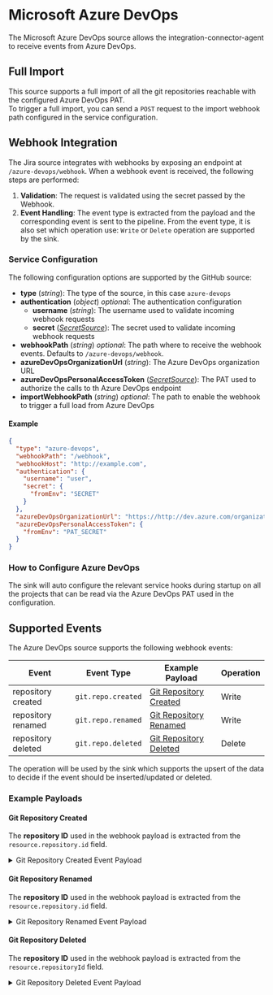 # Microsoft Azure DevOps

The Microsoft Azure DevOps source allows the integration-connector-agent to receive events from Azure DevOps.

## Full Import

This source supports a full import of all the git repositories reachable with the configured Azure DevOps PAT.  
To trigger a full import, you can send a `POST` request to the import webhook path configured in the service
configuration.

## Webhook Integration

The Jira source integrates with webhooks by exposing an endpoint at `/azure-devops/webhook`. When a webhook event is
received, the following steps are performed:

1. **Validation**: The request is validated using the secret passed by the Webhook.
1. **Event Handling**: The event type is extracted from the payload and the corresponding event is sent to the pipeline.
From the event type, it is also set which operation use: `Write` or `Delete` operation are supported by the sink.

### Service Configuration

The following configuration options are supported by the GitHub source:

- **type** (*string*): The type of the source, in this case `azure-devops`
- **authentication** (*object*) *optional*: The authentication configuration
  - **username** (*string*): The username used to validate incoming webhook requests
  - **secret** ([*SecretSource*](../20_install.md#secretsource)): The secret used to validate incoming webhook requests
- **webhookPath** (*string*) *optional*: The path where to receive the webhook events. Defaults to `/azure-devops/webhook`.
- **azureDevOpsOrganizationUrl** (*string*): The Azure DevOps organization URL
- **azureDevOpsPersonalAccessToken** ([*SecretSource*](../20_install.md#secretsource)): The PAT used to authorize the
  calls to th Azure DevOps endpoint
- **importWebhookPath** (*string*) *optional*: The path to enable the webhook to trigger a full load from Azure DevOps

#### Example

```json
{
  "type": "azure-devops",
  "webhookPath": "/webhook",
  "webhookHost": "http://example.com",
  "authentication": {
    "username": "user",
    "secret": {
      "fromEnv": "SECRET"
    }
  },
  "azureDevOpsOrganizationUrl": "https://http://dev.azure.com/organizationName",
  "azureDevOpsPersonalAccessToken": {
    "fromEnv": "PAT_SECRET"
  }
}
```

### How to Configure Azure DevOps

The sink will auto configure the relevant service hooks during startup on all the projects that can be read via the
Azure DevOps PAT used in the configuration.

## Supported Events

The Azure DevOps source supports the following webhook events:

| Event              | Event Type         | Example Payload                                   | Operation |
|--------------------|--------------------|---------------------------------------------------|-----------|
| repository created | `git.repo.created` | [Git Repository Created](#git-repository-created) | Write     |
| repository renamed | `git.repo.renamed` | [Git Repository Renamed](#git-repository-renamed) | Write     |
| repository deleted | `git.repo.deleted` | [Git Repository Deleted](#git-repository-deleted) | Delete    |

The operation will be used by the sink which supports the upsert of the data to decide if
the event should be inserted/updated or deleted.

### Example Payloads

#### Git Repository Created

The **repository ID** used in the webhook payload is extracted from the `resource.repository.id` field.

<details>
<summary>Git Repository Created Event Payload</summary>

```json
{
  "id": "a0a0a0a0-bbbb-cccc-dddd-e1e1e1e1e1e1",
  "eventType": "git.repo.created",
  "publisherId": "tfs",
  "message": {
    "text": "A new Git repository was created with name Fabrikam-Fiber-Git and ID c2c2c2c2-dddd-eeee-ffff-a3a3a3a3a3a3.",
    "html": "A new Git repository was created with name <a href=\"https://fabrikam-fiber-inc.visualstudio.com/DefaultCollection/_git/Fabrikam-Fiber-Git/\">Fabrikam-Fiber-Git</a> and ID c2c2c2c2-dddd-eeee-ffff-a3a3a3a3a3a3.",
    "markdown": "A new Git repository was created with name [Fabrikam-Fiber-Git](https://fabrikam-fiber-inc.visualstudio.com/DefaultCollection/_git/Fabrikam-Fiber-Git/) and ID `c2c2c2c2-dddd-eeee-ffff-a3a3a3a3a3a3`."
  },
  "detailedMessage": {
    "text": "A new Git repository was created with name Fabrikam-Fiber-Git and ID c2c2c2c2-dddd-eeee-ffff-a3a3a3a3a3a3.",
    "html": "A new Git repository was created with name <a href=\"https://fabrikam-fiber-inc.visualstudio.com/DefaultCollection/_git/Fabrikam-Fiber-Git/\">Fabrikam-Fiber-Git</a> and ID c2c2c2c2-dddd-eeee-ffff-a3a3a3a3a3a3.",
    "markdown": "A new Git repository was created with name [Fabrikam-Fiber-Git](https://fabrikam-fiber-inc.visualstudio.com/DefaultCollection/_git/Fabrikam-Fiber-Git/) and ID `c2c2c2c2-dddd-eeee-ffff-a3a3a3a3a3a3`."
  },
  "resource": {
    "repository": {
      "id": "c2c2c2c2-dddd-eeee-ffff-a3a3a3a3a3a3",
      "name": "Fabrikam-Fiber-Git",
      "url": "https://fabrikam-fiber-inc.visualstudio.com/DefaultCollection/_apis/git/repositories/c2c2c2c2-dddd-eeee-ffff-a3a3a3a3a3a3",
      "project": {
        "id": "00aa00aa-bb11-cc22-dd33-44ee44ee44ee",
        "name": "Fabrikam-Fiber-Git",
        "url": "https://fabrikam-fiber-inc.visualstudio.com/DefaultCollection/_apis/projects/00aa00aa-bb11-cc22-dd33-44ee44ee44ee",
        "state": "wellFormed",
        "revision": 11,
        "visibility": "private",
        "lastUpdateTime": "2025-06-12T20:22:53.7494088+00:00"
      },
      "defaultBranch": "refs/heads/main",
      "size": 728,
      "remoteUrl": "https://fabrikam-fiber-inc.visualstudio.com/DefaultCollection/_git/Fabrikam-Fiber-Git",
      "sshUrl": "ssh://git@ssh.fabrikam-fiber-inc.visualstudio.com/v3/DefaultCollection/Fabrikam-Fiber-Git",
      "isDisabled": false
    },
    "initiatedBy": {
      "displayName": "Ivan Yurev",
      "id": "22cc22cc-dd33-ee44-ff55-66aa66aa66aa",
      "uniqueName": "user@fabrikamfiber.com"
    },
    "utcTimestamp": "2022-12-12T12:34:56.5498459Z"
  },
  "resourceVersion": "1.0-preview.1",
  "resourceContainers": {
    "collection": {
      "id": "b1b1b1b1-cccc-dddd-eeee-f2f2f2f2f2f2"
    },
    "account": {
      "id": "bbbb1b1b-cc2c-dd3d-ee4e-ffffff5f5f5f"
    },
    "project": {
      "id": "00aa00aa-bb11-cc22-dd33-44ee44ee44ee"
    }
  },
  "createdDate": "2025-06-12T20:22:53.818Z"
}
```

</details>

#### Git Repository Renamed

The **repository ID** used in the webhook payload is extracted from the `resource.repository.id` field.

<details>
<summary>Git Repository Renamed Event Payload</summary>

```json
{
  "id": "a0a0a0a0-bbbb-cccc-dddd-e1e1e1e1e1e1",
  "eventType": "git.repo.renamed",
  "publisherId": "tfs",
  "message": {
    "text": "Git repository c2c2c2c2-dddd-eeee-ffff-a3a3a3a3a3a3 was renamed to Fabrikam-Fiber-Git.",
    "html": "Git repository c2c2c2c2-dddd-eeee-ffff-a3a3a3a3a3a3 was renamed to  <a href=\"https://fabrikam-fiber-inc.visualstudio.com/DefaultCollection/_apis/git/repositories/c2c2c2c2-dddd-eeee-ffff-a3a3a3a3a3a3\">Fabrikam-Fiber-Git</a>.",
    "markdown": "Git repository c2c2c2c2-dddd-eeee-ffff-a3a3a3a3a3a3 was renamed to [Fabrikam-Fiber-Git](https://fabrikam-fiber-inc.visualstudio.com/DefaultCollection/_apis/git/repositories/c2c2c2c2-dddd-eeee-ffff-a3a3a3a3a3a3)."
  },
  "detailedMessage": {
    "text": "Git repository c2c2c2c2-dddd-eeee-ffff-a3a3a3a3a3a3 was renamed to Fabrikam-Fiber-Git.\r\nProject name: Contoso\r\n\r\nRepository name before renaming: Diber-Git\r\n\r\nDefault branch: refs/heads/main\r\n\r\nRepository link(https://fabrikam-fiber-inc.visualstudio.com/DefaultCollection/_apis/git/repositories/c2c2c2c2-dddd-eeee-ffff-a3a3a3a3a3a3)\r\n",
    "html": "Git repository c2c2c2c2-dddd-eeee-ffff-a3a3a3a3a3a3 was renamed to  <a href=\"https://fabrikam-fiber-inc.visualstudio.com/DefaultCollection/_apis/git/repositories/c2c2c2c2-dddd-eeee-ffff-a3a3a3a3a3a3\">Fabrikam-Fiber-Git</a>.<p>Project name: Contoso</p><p>Repository name before renaming: Diber-Git</p><p>Default branch: refs/heads/main</p><p><a href=\"https://fabrikam-fiber-inc.visualstudio.com/DefaultCollection/_apis/git/repositories/c2c2c2c2-dddd-eeee-ffff-a3a3a3a3a3a3\">Repository link</a></p>",
    "markdown": "Git repository c2c2c2c2-dddd-eeee-ffff-a3a3a3a3a3a3 was renamed to [Fabrikam-Fiber-Git](https://fabrikam-fiber-inc.visualstudio.com/DefaultCollection/_apis/git/repositories/c2c2c2c2-dddd-eeee-ffff-a3a3a3a3a3a3).\r\nProject name: Contoso\r\n\r\nRepository name before renaming: Diber-Git\r\n\r\nDefault branch: refs/heads/main\r\n\r\n[Repository link](https://fabrikam-fiber-inc.visualstudio.com/DefaultCollection/_apis/git/repositories/c2c2c2c2-dddd-eeee-ffff-a3a3a3a3a3a3)\r\n"
  },
  "resource": {
    "oldName": "Diber-Git",
    "newName": "Fabrikam-Fiber-Git",
    "repository": {
      "id": "c2c2c2c2-dddd-eeee-ffff-a3a3a3a3a3a3",
      "name": "Fabrikam-Fiber-Git",
      "url": "https://fabrikam-fiber-inc.visualstudio.com/DefaultCollection/_apis/git/repositories/c2c2c2c2-dddd-eeee-ffff-a3a3a3a3a3a3",
      "project": {
        "id": "11bb11bb-cc22-dd33-ee44-55ff55ff55ff",
        "name": "Contoso",
        "url": "https://fabrikam-fiber-inc.visualstudio.com/DefaultCollection/_apis/projects/11bb11bb-cc22-dd33-ee44-55ff55ff55ff",
        "state": "wellFormed",
        "revision": 11,
        "visibility": "private",
        "lastUpdateTime": "2025-06-12T20:48:38.8174565+00:00"
      },
      "defaultBranch": "refs/heads/main",
      "size": 728,
      "remoteUrl": "https://fabrikam-fiber-inc.visualstudio.com/DefaultCollection/_git/Fabrikam-Fiber-Git",
      "sshUrl": "ssh://git@ssh.fabrikam-fiber-inc.visualstudio.com/v3/DefaultCollection/Fabrikam-Fiber-Git",
      "isDisabled": false
    },
    "initiatedBy": {
        "displayName": "Himani Maharjan",
        "id": "a0a0a0a0-bbbb-cccc-dddd-e1e1e1e1e1e1",
        "uniqueName": "himani@fabrikamfiber.com"
    },
    "utcTimestamp": "2022-12-12T12:34:56.5498459Z"
  },
  "resourceVersion": "1.0-preview.1",
  "resourceContainers": {
    "collection": {
      "id": "b1b1b1b1-cccc-dddd-eeee-f2f2f2f2f2f2"
    },
    "account": {
      "id": "bbbb1b1b-cc2c-dd3d-ee4e-ffffff5f5f5f"
    },
    "project": {
      "id": "00aa00aa-bb11-cc22-dd33-44ee44ee44ee"
    }
  },
  "createdDate": "2025-06-12T20:48:38.859Z"
}
```

</details>

#### Git Repository Deleted

The **repository ID** used in the webhook payload is extracted from the `resource.repositoryId` field.

<details>
<summary>Git Repository Deleted Event Payload</summary>

```json
{
  "id": "a0a0a0a0-bbbb-cccc-dddd-e1e1e1e1e1e1",
  "eventType": "git.repo.deleted",
  "publisherId": "tfs",
  "message": {
    "text": "Git repository c2c2c2c2-dddd-eeee-ffff-a3a3a3a3a3a3 was deleted.",
    "html": "Git repository c2c2c2c2-dddd-eeee-ffff-a3a3a3a3a3a3 was deleted.",
    "markdown": "Git repository c2c2c2c2-dddd-eeee-ffff-a3a3a3a3a3a3 was deleted."
  },
  "detailedMessage": {
    "text": "Git repository c2c2c2c2-dddd-eeee-ffff-a3a3a3a3a3a3 was deleted.\r\nProject name: Contoso\r\n\r\nRepository name: Fabrikam-Fiber-Git\r\n\r\nRepository can be restored: true\r\n",
    "html": "Git repository c2c2c2c2-dddd-eeee-ffff-a3a3a3a3a3a3 was deleted.<p>Project name: Contoso</p><p>Repository name: Fabrikam-Fiber-Git</p><p>Repository can be restored: true</p>",
    "markdown": "Git repository c2c2c2c2-dddd-eeee-ffff-a3a3a3a3a3a3 was deleted.\r\nProject name: Contoso\r\n\r\nRepository name: Fabrikam-Fiber-Git\r\n\r\nRepository can be restored: true\r\n"
  },
  "resource": {
    "project": {
      "id": "00aa00aa-bb11-cc22-dd33-44ee44ee44ee",
      "name": "Contoso",
      "url": "https://fabrikam-fiber-inc.visualstudio.com/DefaultCollection/_apis/projects/00aa00aa-bb11-cc22-dd33-44ee44ee44ee",
      "state": "wellFormed",
      "revision": 11,
      "visibility": "private",
      "lastUpdateTime": "2025-06-12T20:33:32.4370396+00:00"
    },
    "repositoryId": "c2c2c2c2-dddd-eeee-ffff-a3a3a3a3a3a3",
    "repositoryName": "Fabrikam-Fiber-Git",
    "isHardDelete": false,
    "initiatedBy": {
      "displayName": "Himani Maharjan",
      "id": "d3d3d3d3-eeee-ffff-aaaa-b4b4b4b4b4b4",
      "uniqueName": "himani@fabrikamfiber.com"
    },
    "utcTimestamp": "2022-12-12T12:34:56.5498459Z"
  },
  "resourceVersion": "1.0-preview.1",
  "resourceContainers": {
    "collection": {
      "id": "b1b1b1b1-cccc-dddd-eeee-f2f2f2f2f2f2"
    },
    "account": {
      "id": "bbbb1b1b-cc2c-dd3d-ee4e-ffffff5f5f5f"
    },
    "project": {
      "id": "00aa00aa-bb11-cc22-dd33-44ee44ee44ee"
    }
  },
  "createdDate": "2025-06-12T20:33:32.512Z"
}
```

</details>
